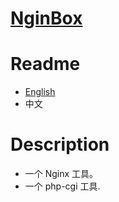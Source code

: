 # [NginBox](https://github.com/chaosannals/nginbox)

# Readme
- [English](../README.md)
- 中文

# Description
- 一个 Nginx 工具。
- 一个 php-cgi 工具.
